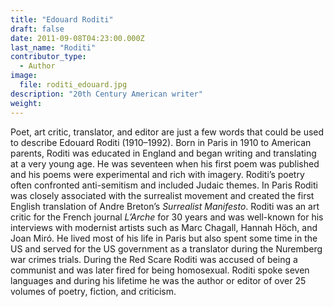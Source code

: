 ```yaml
---
title: "Edouard Roditi"
draft: false
date: 2011-09-08T04:23:00.000Z
last_name: "Roditi"
contributor_type:
  - Author
image:
  file: roditi_edouard.jpg
description: "20th Century American writer"
weight:
---
```


Poet, art critic, translator, and editor are just a few words that could be used to describe Edouard Roditi (1910–1992). Born in Paris in 1910 to American parents, Roditi was educated in England and began writing and translating at a very young age. He was seventeen when his first poem was published and his poems were experimental and rich with imagery. Roditi’s poetry often confronted anti-semitism and included Judaic themes. In Paris Roditi was closely associated with the surrealist movement and created the first English translation of Andre Breton’s _Surrealist Manifesto_. Roditi was an art critic for the French journal _L’Arche_ for 30 years and was well-known for his interviews with modernist artists such as Marc Chagall, Hannah Höch, and Joan Miró. He lived most of his life in Paris but also spent some time in the US and served for the US government as a translator during the Nuremberg war crimes trials. During the Red Scare Roditi was accused of being a communist and was later fired for being homosexual. Roditi spoke seven languages and during his lifetime he was the author or editor of over 25 volumes of poetry, fiction, and criticism.

